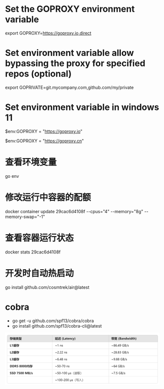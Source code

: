 # Set the GOPROXY environment variable

export GOPROXY=https://goproxy.io,direct

# Set environment variable allow bypassing the proxy for specified repos (optional)

export GOPRIVATE=git.mycompany.com,github.com/my/private

# Set environment variable in windows 11

$env:GOPROXY = "https://goproxy.io"

$env:GOPROXY = "https://goproxy.cn"

# 查看环境变量

go env

# 修改运行中容器的配额

docker container update 29cac6d4108f --cpus="4" --memory="8g" --memory-swap="-1"

# 查看容器运行状态

docker stats 29cac6d4108f

# 开发时自动热启动

go install github.com/cosmtrek/air@latest

# cobra

- go get -u github.com/spf13/cobra/cobra
- go install github.com/spf13/cobra-cli@latest

![alt text](image.png)

